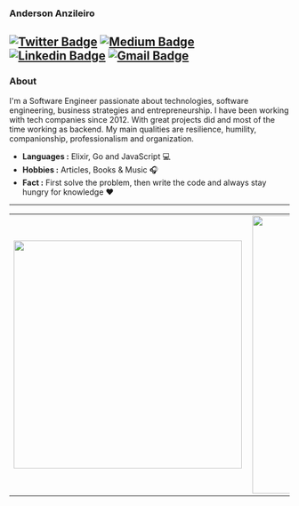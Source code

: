 ### Anderson Anzileiro
[![Twitter Badge](https://img.shields.io/badge/-Anderson_Anzileiro-1ca0f1?style=flat-square&logo=twitter&logoColor=white&link=https://twitter.com/anzileiro)](https://twitter.com/anzileiro) [![Medium Badge](https://img.shields.io/badge/-Anderson_Anzileiro-gray?style=flat-square&logo=medium&logoColor=white&link=https://medium.com/@anzileiro)](https://medium.com/@anzileiro) [![Linkedin Badge](https://img.shields.io/badge/-Anderson_Anzileiro-blue?style=flat-square&logo=Linkedin&logoColor=white&link=https://www.linkedin.com/in/anzileiro//)](https://www.linkedin.com/in/anzileiro/) [![Gmail Badge](https://img.shields.io/badge/-anderson.anzileiro@gmail.com-c14438?style=flat-square&logo=Gmail&logoColor=white&link=mailto:anderson.anzileiro@gmail.com)](mailto:anderson.anzileiro@gmail.com)
---------------------------------------------------------------------------------------------------------------------------------------------------------------------------------
### About

I'm a Software Engineer passionate about technologies, software engineering, business strategies and entrepreneurship. I have been working with tech companies since 2012. With great projects did and most of the time working as backend. My main qualities are resilience, humility, companionship, professionalism and organization.

-  **Languages :** Elixir, Go and JavaScript :computer:
-  **Hobbies :** Articles, Books & Music :headphones:
-  **Fact :** First solve the problem, then write the code and always stay hungry for knowledge :heart: 

---------------------------------------------------------------------------------------------------------------------------------------------------------------------------------

<center>
<table>
  <tr>
      <td><img width="410px" align="left" src="https://github-readme-stats.vercel.app/api/top-langs?username=anzileiro&hide=html&layout=compact" /></td>
      <td><img width="500px" align="left" src="https://github-readme-stats.vercel.app/api?username=anzileiro&hide=html&layout=compact" /></td>
  </tr>   
</table>
</center>

